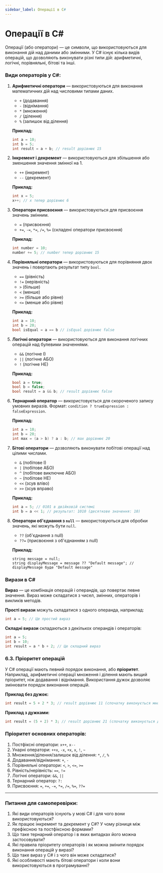 ```yaml
---
sidebar_label: Операції в C#
---
```


# Операції в C#

Операції (або оператори) — це символи, що використовуються для виконання дій над даними або змінними. У C# існує кілька
видів операцій, що дозволяють виконувати різні типи дій: арифметичні, логічні, порівняльні, бітові та інші.

### **Види операторів у C#**:

1. **Арифметичні оператори** — використовуються для виконання математичних дій над числовими типами даних.
    - `+` (додавання)
    - `-` (віднімання)
    - `*` (множення)
    - `/` (ділення)
    - `%` (залишок від ділення)

   **Приклад:**

   ```csharp
   int a = 10;
   int b = 5;
   int result = a + b; // result дорівнює 15
   ```

2. **Інкремент і декремент** — використовуються для збільшення або зменшення значення змінної на 1.
    - `++` (інкремент)
    - `--` (декремент)

   **Приклад:**

   ```csharp
   int x = 5;
   x++; // x тепер дорівнює 6
   ```

3. **Оператори присвоєння** — використовуються для присвоєння значень змінним.
    - `=` (присвоєння)
    - `+=`, `-=`, `*=`, `/=`, `%=` (складені оператори присвоєння)

   **Приклад:**

   ```csharp
   int number = 10;
   number += 5; // number тепер дорівнює 15
   ```

4. **Порівняльні оператори** — використовуються для порівняння двох значень і повертають результат типу `bool`.
    - `==` (рівність)
    - `!=` (нерівність)
    - `>` (більше)
    - `<` (менше)
    - `>=` (більше або рівне)
    - `<=` (менше або рівне)

   **Приклад:**

   ```csharp
   int a = 10;
   int b = 20;
   bool isEqual = a == b // isEqual дорівнює false
   ```

5. **Логічні оператори** — використовуються для виконання логічних операцій над булевими значеннями.
    - `&&` (логічне І)
    - `||` (логічне АБО)
    - `!` (логічне НЕ)

   **Приклад:**

   ```csharp
   bool a = true;
   bool b = false;
   bool result = a && b; // result дорівнює false
   ```

6. **Тернарний оператор** — використовується для скороченого запису умовних виразів. Формат:
   `condition ? trueExpression : falseExpression`.

   **Приклад:**

   ```csharp
   int a = 10;
   int b = 20;
   int max = (a > b) ? a : b; // max дорівнює 20
   ```

7. **Бітові оператори** — дозволяють виконувати побітові операції над цілими числами.
    - `&` (побітове І)
    - `|` (побітове АБО)
    - `^` (побітове виключне АБО)
    - `~` (побітове НЕ)
    - `<<` (зсув вліво)
    - `>>` (зсув вправо)

   **Приклад:**

   ```csharp
   int a = 5; // 0101 в двійковій системі
   int b = a << 1; // результат: 1010 (десяткове значення: 10)
   ```

8. **Оператори об'єднання з `null`** — використовуються для обробки значень, які можуть бути `null`.
    - `??` (об'єднання з null)
    - `??=` (присвоєння з об'єднанням з null)

   **Приклад:**

   ```
   string message = null;
   string displayMessage = message ?? "Default message"; // displayMessage буде "Default message"
   ```

### Вирази в C#

**Вираз** — це комбінація операцій і операндів, що повертає певне значення. Вираз може складатися з чисел, змінних,
операторів і викликів методів.

**Прості вирази** можуть складатися з одного операнда, наприклад:

```csharp
int a = 5; // Це простий вираз
```

**Складні вирази** складаються з декількох операндів і операторів:

```csharp
int a = 5;
int b = 10;
int result = a * b + 2; // Це складний вираз
```

### 6.3. Пріоритет операцій

У C# операції мають певний порядок виконання, або **пріоритет**. Наприклад, арифметичні операції множення і ділення
мають вищий пріоритет, ніж додавання і віднімання. Використання дужок дозволяє змінювати порядок виконання операцій.

**Приклад без дужок:**

```csharp
int result = 5 + 2 * 3; // result дорівнює 11 (спочатку виконується множення)
```

**Приклад з дужками:**

```csharp
int result = (5 + 2) * 3; // result дорівнює 21 (спочатку виконується додавання)
```

### **Пріоритет основних операторів:**

1. Постфіксні оператори: `x++`, `x--`
2. Унарні оператори: `++x`, `-x`, `+x`, `x`, `!`, `~`
3. Множення/ділення/залишок від ділення: `*`, `/`, `%`
4. Додавання/віднімання: `+`, `-`
5. Порівняльні оператори: `<`, `>`, `<=`, `>=`
6. Рівність/нерівність: `==`, `!=`
7. Логічні оператори: `&&`, `||`
8. Тернарний оператор: `?:`
9. Присвоєння: `=`, `+=`, `-=`, `*=`, `/=`, `%=`, `??=`

---

### Питання для самоперевірки:

1. Які види операторів існують у мові C# і для чого вони використовуються?
2. Як працює інкремент та декремент у C#? У чому різниця між префіксною та постфіксною формами?
3. Що таке тернарний оператор і в яких випадках його можна застосовувати?
4. Які правила пріоритету операторів і як можна змінити порядок виконання операцій у виразі?
5. Що таке вираз у C# і з чого він може складатися?
6. Які особливості мають бітові оператори і коли вони використовуються в програмуванні?
